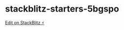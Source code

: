 # stackblitz-starters-5bgspo

[Edit on StackBlitz ⚡️](https://stackblitz.com/edit/stackblitz-starters-5bgspo)